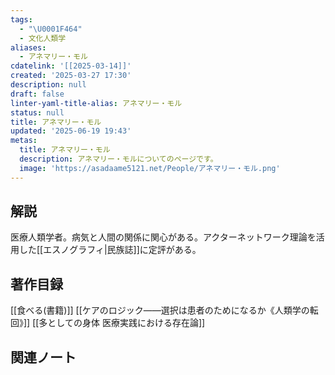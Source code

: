 ```yaml
---
tags:
  - "\U0001F464"
  - 文化人類学
aliases:
  - アネマリー・モル
cdatelink: '[[2025-03-14]]'
created: '2025-03-27 17:30'
description: null
draft: false
linter-yaml-title-alias: アネマリー・モル
status: null
title: アネマリー・モル
updated: '2025-06-19 19:43'
metas:
  title: アネマリー・モル
  description: アネマリー・モルについてのページです。
  image: 'https://asadaame5121.net/People/アネマリー・モル.png'
---
```

## 解説
医療人類学者。病気と人間の関係に関心がある。アクターネットワーク理論を活用した[[エスノグラフィ|民族誌]]に定評がある。
## 著作目録
[[食べる(書籍)]]
[[ケアのロジック――選択は患者のためになるか《人類学の転回》]]
[[多としての身体 医療実践における存在論]]
## 関連ノート
